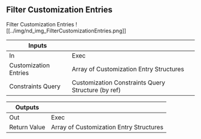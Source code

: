 ## Filter Customization Entries
Filter Customization Entries
![[../img/nd_img_FilterCustomizationEntries.png]]

|Inputs||
|--|--|
| In | Exec |
| Customization Entries | Array of Customization Entry Structures |
| Constraints Query | Customization Constraints Query Structure (by ref) |

|Outputs||
|--|--|
| Out | Exec |
| Return Value | Array of Customization Entry Structures |
